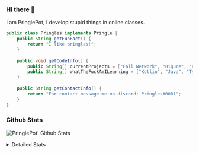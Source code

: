 ### Hi there 👋

I am PringlePot, I develop stupid things in online classes. 

```java
public class Pringles implements Pringle {
    public String getFunFact() {
        return "I like pringles!";
    }
    
    public void getCodeInfo() {
        public String[] currentProjects = ["Fall Network", "Higure", "Lunar Fork"];
        public String[] whatTheFuckAmILearning = ["Kotlin", "Java", "Typescript", "NextJS"];
    }
    
    public String getContactInfo() {
        return "For contact message me on discord: Pringles#0001";
    }
}
```

### Github Stats
![PringlePot' Github Stats](https://github-readme-stats.vercel.app/api?username=PringlePot&show_icons=true&theme=dark)

<details>
  <summary>Detailed Stats</summary>
    
<!--START_SECTION:waka-->
![Lines of code](https://img.shields.io/badge/From%20Hello%20World%20I%27ve%20Written-3713%20lines%20of%20code-blue)

**🐱 My Github Data** 

> 🏆 131 Contributions in the Year 2021
 > 
> 📦 84.1 kB Used in Github's Storage 
 > 
> 💼 Opted to Hire
 > 
> 📜 2 Public Repositories 
 > 
> 🔑 5 Private Repositories  
 > 
**I'm an Early 🐤** 

```text
🌞 Morning    22 commits     ███████░░░░░░░░░░░░░░░░░░   29.73% 
🌆 Daytime    28 commits     █████████░░░░░░░░░░░░░░░░   37.84% 
🌃 Evening    24 commits     ████████░░░░░░░░░░░░░░░░░   32.43% 
🌙 Night      0 commits      ░░░░░░░░░░░░░░░░░░░░░░░░░   0.0%

```
📅 **I'm Most Productive on Monday** 

```text
Monday       35 commits     ███████████░░░░░░░░░░░░░░   47.3% 
Tuesday      1 commits      ░░░░░░░░░░░░░░░░░░░░░░░░░   1.35% 
Wednesday    11 commits     ███░░░░░░░░░░░░░░░░░░░░░░   14.86% 
Thursday     16 commits     █████░░░░░░░░░░░░░░░░░░░░   21.62% 
Friday       2 commits      ░░░░░░░░░░░░░░░░░░░░░░░░░   2.7% 
Saturday     0 commits      ░░░░░░░░░░░░░░░░░░░░░░░░░   0.0% 
Sunday       9 commits      ███░░░░░░░░░░░░░░░░░░░░░░   12.16%

```


📊 **This Week I Spent My Time On** 

```text
💬 Programming Languages: 
Java                     21 hrs 13 mins      █████████████████░░░░░░░░   70.82% 
Kotlin                   6 hrs 1 min         █████░░░░░░░░░░░░░░░░░░░░   20.09% 
XML                      1 hr 58 mins        █░░░░░░░░░░░░░░░░░░░░░░░░   6.6% 
YAML                     35 mins             ░░░░░░░░░░░░░░░░░░░░░░░░░   1.98% 
Markdown                 3 mins              ░░░░░░░░░░░░░░░░░░░░░░░░░   0.22%

🔥 Editors: 
IntelliJ                 29 hrs 56 mins      █████████████████████████   99.91% 
Sublime Text             1 min               ░░░░░░░░░░░░░░░░░░░░░░░░░   0.09%

```

**I Mostly Code in Java** 

```text
Java                     3 repos             ██████████████████░░░░░░░   75.0% 
Kotlin                   1 repo              ██████░░░░░░░░░░░░░░░░░░░   25.0%

```



<!--END_SECTION:waka-->
</details>
